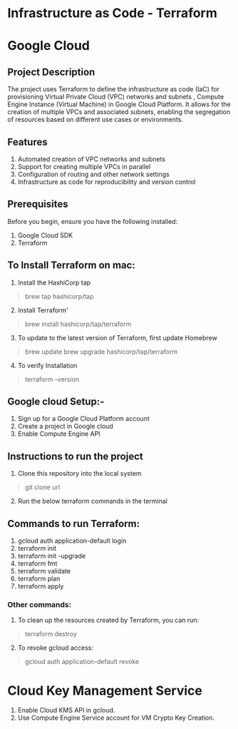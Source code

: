 # Infrastructure as Code - Terraform

# Google Cloud 

## Project Description
The project uses Terraform to define the infrastructure as code (IaC) for provisioning Virtual Private Cloud (VPC) networks and subnets , Compute Engine Instance (Virtual Machine) in Google Cloud Platform. It allows for the creation of multiple VPCs and associated subnets, enabling the segregation of resources based on different use cases or environments.

## Features
1. Automated creation of VPC networks and subnets
2. Support for creating multiple VPCs in parallel
3. Configuration of routing and other network settings
4. Infrastructure as code for reproducibility and version control

## Prerequisites
Before you begin, ensure you have the following installed:
1. Google Cloud SDK
2. Terraform

## To Install Terraform on mac:
1. Install the HashiCorp tap
> brew tap hashicorp/tap
2. Install Terraform'
> brew install hashicorp/tap/terraform
3. To update to the latest version of Terraform, first update Homebrew
> brew update
> brew upgrade hashicorp/tap/terraform
4. To verify Installation
> terraform -version

## Google cloud Setup:-
1. Sign up for a Google Cloud Platform account
2. Create a project in Google cloud
3. Enable Compute Engine API

## Instructions to run the project
1. Clone this repository into the local system 
> git clone url
2. Run the below terraform commands in the terminal
   
## Commands to run Terraform:
1. gcloud auth application-default login
2. terraform init
3. terraform init -upgrade
4. terraform fmt
5. terraform validate
6. terraform plan
7. terraform apply

### Other commands:
1. To clean up the resources created by Terraform, you can run:
> terraform destroy
2. To revoke gcloud access:
> gcloud auth application-default revoke


# Cloud Key Management Service

1. Enable Cloud KMS API in gcloud.
2. Use Compute Engine Service account for VM Crypto Key Creation.
